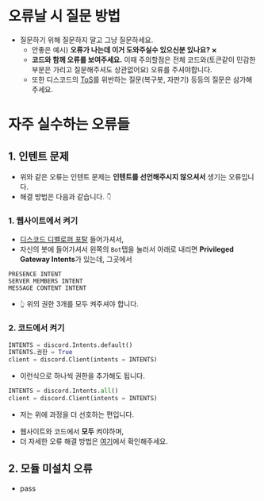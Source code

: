 # 오류날 시 질문 방법
* 질문하기 위해 질문하지 말고 그냥 질문하세요.
  - 안좋은 예시) **오류가 나는데 이거 도와주실수 있으신분 있나요?** `❌`
  - **코드와 함께 오류를 보여주세요.** 이때 주의할점은 전체 코드와(토큰같이 민감한 부분은 가리고 질문해주셔도 상관없어요) 오류를 주셔야합니다.
  - 또한 디스코드의 [ToS](https://discord.com/terms)를 위반하는 질문(복구봇, 자판기) 등등의 질문은 삼가해주세요.

# 자주 실수하는 오류들
## 1. 인텐트 문제
  * 위와 같은 오류는 인텐트 문제는 **인텐트를 선언해주시지 않으셔서** 생기는 오류입니다.
  * 해결 방법은 다음과 같습니다. `👇`
  ### 1. 웹사이트에서 켜기
  * [디스코드 디벨로퍼 포탈](https://discord.com/developers/applications) 들어가셔서,
  * 자신의 봇에 들어가셔서 왼쪽의 `Bot`탭을 눌러서 아래로 내리면 **Privileged Gateway Intents**가 있는데, 그곳에서
  ```
  PRESENCE INTENT
  SERVER MEMBERS INTENT
  MESSAGE CONTENT INTENT
  ```
  * `👆️` 위의 권한 3개를 모두 켜주셔야 합니다.
  ### 2. 코드에서 켜기
  ```py
  INTENTS = discord.Intents.default()
  INTENTS.권한 = True
  client = discord.Client(intents = INTENTS)
  ```
  * 이런식으로 하나씩 권한을 추가해도 됩니다.
  ```py
  INTENTS = discord.Intents.all()
  client = discord.Client(intents = INTENTS)
  ```
  * 저는 위에 과정을 더 선호하는 편입니다.
  - 웹사이트와 코드에서 **모두** 켜야하며,
  - 더 자세한 오류 해결 방법은 [여기](https://discordpy.readthedocs.io/en/stable/intents.html)에서 확인해주세요.
## 2. **모듈 미설치 오류**
* pass